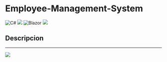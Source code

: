 # Employee-Management-System

![C#](https://img.shields.io/badge/C%23-239120?style=for-the-badge&logo=c-sharp&logoColor=white) 
![](https://img.shields.io/badge/.NET-5C2D91?style=for-the-badge&logo=.net&logoColor=white) 
![Blazor](https://img.shields.io/badge/blazor-%235C2D91.svg?style=for-the-badge&logo=blazor&logoColor=white) 
![](https://img.shields.io/badge/HTML5-E34F26?style=for-the-badge&logo=html5&logoColor=white) 

## Descripcion

<hr/>

![](https://img.shields.io/badge/LinkedIn-0077B5?style=for-the-badge&logo=linkedin&logoColor=white) 
